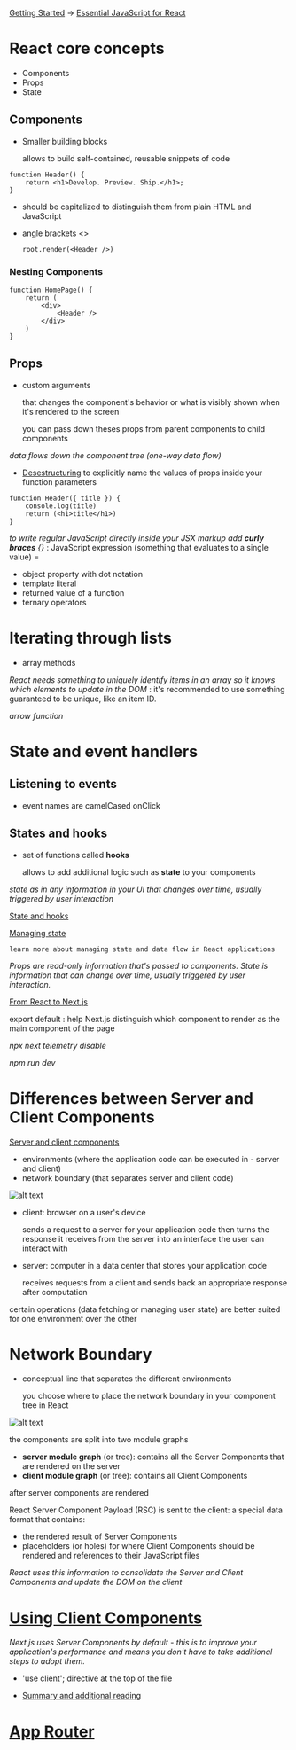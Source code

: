 [Getting Started](https://nextjs.org/docs/app/getting-started)
->
[Essential JavaScript for React](https://nextjs.org/learn/react-foundations/getting-started-with-react#essential-javascript-for-react)

# React core concepts
- Components
- Props
- State

## Components
- Smaller building blocks

    allows to build self-contained, reusable snippets of code

```
function Header() {
    return <h1>Develop. Preview. Ship.</h1>;
}
```

- should be capitalized to distinguish them from plain HTML and JavaScript
- angle brackets <>

    `root.render(<Header />)`


### Nesting Components

```
function HomePage() {
    return (
        <div>
            <Header />
        </div>
    )
}
```

## Props
- custom arguments

    that changes the component's behavior or what is visibly shown when it's rendered to the screen

    you can pass down theses props from parent components to child components

*data flows down the component tree (one-way data flow)*

- [Desestructuring](https://developer.mozilla.org/pt-BR/docs/Web/JavaScript/Reference/Operators/Destructuring) to explicitly name the values of props inside your function parameters

```
function Header({ title }) {
    console.log(title)
    return (<h1>title</h1>)
}
```

*to write regular JavaScript directly inside your JSX markup add **curly braces** {}* : JavaScript expression (something that evaluates to a single value) = 
- object property with dot notation
- template literal
- returned value of a function
- ternary operators

# Iterating through lists
- array methods

*React needs something to uniquely identify items in an array so it knows which elements to update in the DOM* : it's recommended to use something guaranteed to be unique, like an item ID.

*arrow function*

# State and event handlers

## Listening to events
- event names are camelCased
onClick

## States and hooks
- set of functions called **hooks**

    allows to add additional logic such as **state** to your components

*state as in any information in your UI that changes over time, usually triggered by user interaction*

[State and hooks](https://nextjs.org/learn/react-foundations/updating-state#state-and-hooks)

[Managing state](https://nextjs.org/learn/react-foundations/updating-state#managing-state)

    learn more about managing state and data flow in React applications

*Props are read-only information that's passed to components. State is information that can change over time, usually triggered by user interaction.*

[From React to Next.js](https://nextjs.org/learn/react-foundations/from-react-to-nextjs#from-react-to-nextjs)

export default : help Next.js distinguish which component to render as the main component of the page

*npx next telemetry disable*

*npm run dev*

# Differences between Server and Client Components
[Server and client components](https://nextjs.org/learn/react-foundations/server-and-client-components)
- environments (where the application code can be executed in - server and client)
- network boundary (that separates server and client code)

![alt text](learn-client-and-server-environments.avif)

- client: browser on a user's device

    sends a request to a server for your application code then turns the response it receives from the server into an interface the user can interact with

- server: computer in a data center that stores your application code

    receives requests from a client and sends back an appropriate response after computation

certain operations (data fetching or managing user state) are better suited for one environment over the other

# Network Boundary
- conceptual line that separates the different environments

    you choose where to place the network boundary in your component tree in React

![alt text](learn-client-server-modules.avif)

the components are split into two module graphs
- **server module graph** (or tree): contains all the Server Components that are rendered on the server
- **client module graph** (or tree): contains all Client Components

after server components are rendered

React Server Component Payload (RSC) is sent to the client:
a special data format that contains:
- the rendered result of Server Components
- placeholders (or holes) for where Client Components should be rendered and references to their JavaScript files

*React uses this information to consolidate the Server and Client Components and update the DOM on the client*

# [Using Client Components](https://nextjs.org/learn/react-foundations/server-and-client-components#using-client-components)

*Next.js uses Server Components by default - this is to improve your application's performance and means you don't have to take additional steps to adopt them.*

- 'use client'; directive at the top of the file

- [Summary and additional reading](https://nextjs.org/learn/react-foundations/server-and-client-components#summary)

# [App Router](https://nextjs.org/learn/dashboard-app)

